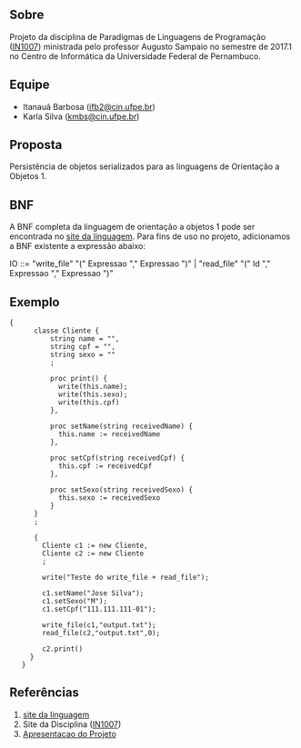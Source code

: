 ## Sobre
Projeto da disciplina de Paradigmas de Linguagens de Programação ([IN1007]) ministrada pelo professor Augusto Sampaio no semestre de 2017.1 no Centro de Informática da Universidade Federal de Pernambuco.

## Equipe
- Itanauã Barbosa (ifb2@cin.ufpe.br)
- Karla Silva (kmbs@cin.ufpe.br)

## Proposta
Persistência de objetos serializados para as linguagens de Orientação a Objetos 1.

## BNF
A BNF completa da linguagem de orientação a objetos 1 pode ser encontrada no [site da linguagem]. Para fins de uso no projeto, adicionamos a BNF existente a expressão abaixo:

IO ::= "write_file" "(" Expressao "," Expressao ")" | "read_file" "(" Id "," Expressao "," Expressao ")"

## Exemplo

```
{
      classe Cliente {
          string name = "",
          string cpf = "",
          string sexo = ""
          ;
          
          proc print() {
            write(this.name);
            write(this.sexo);
            write(this.cpf)
          },
          
          proc setName(string receivedName) {
            this.name := receivedName            
          },
          
          proc setCpf(string receivedCpf) {
            this.cpf := receivedCpf            
          },
          
          proc setSexo(string receivedSexo) {
            this.sexo := receivedSexo           
          }
      }
      ;

      {
        Cliente c1 := new Cliente,
        Cliente c2 := new Cliente
        ;
        
        write("Teste do write_file + read_file");
        
        c1.setName("Jose Silva");
        c1.setSexo("M");
        c1.setCpf("111.111.111-01");
        
        write_file(c1,"output.txt");
        read_file(c2,"output.txt",0);
        
        c2.print()
     }
   }
```

## Referências
1. [site da linguagem]
2. Site da Disciplina ([IN1007])
3. [Apresentacao do Projeto]

[IN1007]: <https://www.cin.ufpe.br/~in1007>
[site da linguagem]: <https://www.cin.ufpe.br/~in1007/linguagens/OrientadaObjetos1/orientadaObjetos1.html>

[Apresentacao do Projeto]: <https://github.com/karlambsilva/plp-project/blob/master/doc/IN1007%20-%20Apresentacao%202.pdf>
